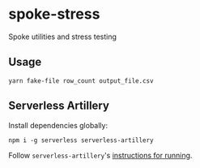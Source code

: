 # spoke-stress

Spoke utilities and stress testing

## Usage

```
yarn fake-file row_count output_file.csv
```

## Serverless Artillery

Install dependencies globally:

    npm i -g serverless serverless-artillery

Follow `serverless-artillery`'s [instructions for running](https://github.com/Nordstrom/serverless-artillery#quick-start--finish).
